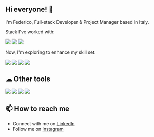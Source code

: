  ## Hi everyone! 👋
I'm Federico, Full-stack Developer & Project Manager based in Italy.

Stack I've worked with:
<p align="left">
    <img src="https://img.shields.io/badge/Vue-35495E?style=for-the-badge&logo=vuedotjs&logoColor=4FC08D" />
    <img src="https://img.shields.io/badge/Laravel-F23A2F?style=for-the-badge&logo=laravel&logoColor=white" />
    <img src="https://img.shields.io/badge/MySQL-2b758f?style=for-the-badge&logo=mysql&logoColor=white" />
</p>

Now, I'm exploring to enhance my skill set:
<p align="left">
    <img src="https://img.shields.io/badge/React-01ADD8?style=for-the-badge&logo=react&logoColor=white" />
    <img src="https://img.shields.io/badge/TypeScript-007ACC?style=for-the-badge&logo=typescript&logoColor=white" />
    <img src="https://img.shields.io/badge/Next.js-000000?style=for-the-badge&logo=nextdotjs&logoColor=white" />
    <img src="https://img.shields.io/badge/GraphQL-E10098?style=for-the-badge&logo=graphql&logoColor=white" />
</p>

## ☁ ️Other tools

<p align="left">
     <img src="https://img.shields.io/badge/Node.js-43853D?style=for-the-badge&logo=node.js&logoColor=white" />
    <img src="https://img.shields.io/badge/Git-F05032?style=for-the-badge&logo=git&logoColor=white" />
    <img src="https://img.shields.io/badge/Docker-0073ec?style=for-the-badge&logo=docker&logoColor=white" />
    <img src="https://img.shields.io/badge/Postman-F36C38?style=for-the-badge&logo=postman&logoColor=white" />
</p>

## 📫 How to reach me

- Connect with me on [LinkedIn](https://www.linkedin.com/in/federico-razza-2b97a41b4/)
- Follow me on [Instagram](https://www.instagram.com/devbyfede/)

